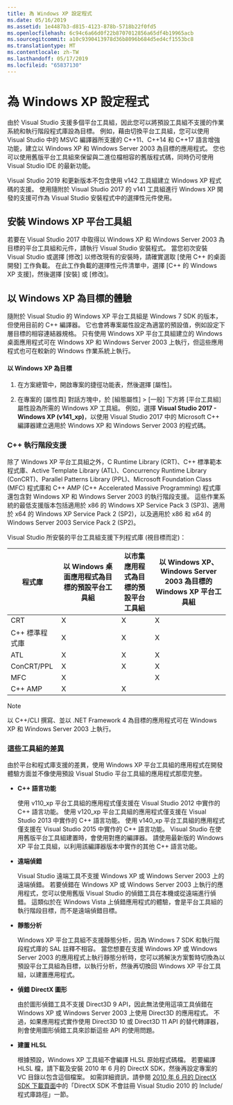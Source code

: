 ```yaml
---
title: 為 Windows XP 設定程式
ms.date: 05/16/2019
ms.assetid: 1e4487b3-d815-4123-878b-5718b22f0fd5
ms.openlocfilehash: 6c94c6a66d0f22b8707012856a65df4b19965acb
ms.sourcegitcommit: a10c9390413978d36b8096b684d5ed4cf1553bc8
ms.translationtype: MT
ms.contentlocale: zh-TW
ms.lasthandoff: 05/17/2019
ms.locfileid: "65837130"
---
```

# <a name="configuring-programs-for-windows-xp"></a>為 Windows XP 設定程式

由於 Visual Studio 支援多個平台工具組，因此您可以將預設工具組不支援的作業系統和執行階段程式庫設為目標。 例如，藉由切換平台工具組，您可以使用 Visual Studio 中的 MSVC 編譯器所支援的 C++11、C++14 和 C++17 語言增強功能，建立以 Windows XP 和 Windows Server 2003 為目標的應用程式。 您也可以使用舊版平台工具組來保留與二進位檔相容的舊版程式碼，同時仍可使用 Visual Studio IDE 的最新功能。

Visual Studio 2019 和更新版本不包含使用 v142 工具組建立 Windows XP 程式碼的支援。 使用隨附於 Visual Studio 2017 的 v141 工具組進行 Windows XP 開發的支援可作為 Visual Studio 安裝程式中的選擇性元件使用。

## <a name="install-the-windows-xp-platform-toolset"></a>安裝 Windows XP 平台工具組

若要在 Visual Studio 2017 中取得以 Windows XP 和 Windows Server 2003 為目標的平台工具組和元件，請執行 Visual Studio 安裝程式。 當您初次安裝 Visual Studio 或選擇 [修改] 以修改現有的安裝時，請確實選取 [使用 C++ 的桌面開發] 工作負載。 在此工作負載的選擇性元件清單中，選擇 [C++ 的 Windows XP 支援]，然後選擇 [安裝] 或 [修改]。

## <a name="windows-xp-targeting-experience"></a>以 Windows XP 為目標的體驗

隨附於 Visual Studio 的 Windows XP 平台工具組是 Windows 7 SDK 的版本，但使用目前的 C++ 編譯器。 它也會將專案屬性設定為適當的預設值，例如設定下層目標的相容連結器規格。 只有使用 Windows XP 平台工具組建立的 Windows 桌面應用程式可在 Windows XP 和 Windows Server 2003 上執行，但這些應用程式也可在較新的 Windows 作業系統上執行。

#### <a name="to-target-windows-xp"></a>以 Windows XP 為目標

1. 在方案總管中，開啟專案的捷徑功能表，然後選擇 [屬性]。

1. 在專案的 [屬性頁] 對話方塊中，於 [組態屬性] > [一般] 下方將 [平台工具組] 屬性設為所需的 Windows XP 工具組。 例如，選擇 **Visual Studio 2017 - Windows XP (v141_xp)**，以使用 Visual Studio 2017 中的 Microsoft C++ 編譯器建立適用於 Windows XP 和 Windows Server 2003 的程式碼。

### <a name="c-runtime-support"></a>C++ 執行階段支援

除了 Windows XP 平台工具組之外，C Runtime Library (CRT)、C++ 標準範本程式庫、Active Template Library (ATL)、Concurrency Runtime Library (ConCRT)、Parallel Patterns Library (PPL)、Microsoft Foundation Class (MFC) 程式庫和 C++ AMP (C++ Accelerated Massive Programming) 程式庫還包含對 Windows XP 和 Windows Server 2003 的執行階段支援。 這些作業系統的最低支援版本包括適用於 x86 的 Windows XP Service Pack 3 (SP3)、適用於 x64 的 Windows XP Service Pack 2 (SP2)，以及適用於 x86 和 x64 的 Windows Server 2003 Service Pack 2 (SP2)。

Visual Studio 所安裝的平台工具組支援下列程式庫 (視目標而定)：

|程式庫|以 Windows 桌面應用程式為目標的預設平台工具組|以市集應用程式為目標的預設平台工具組|以 Windows XP、Windows Server 2003 為目標的 Windows XP 平台工具組|
|---|---|---|---|
|CRT|X|X|X|
|C++ 標準程式庫|X|X|X|
|ATL|X|X|X|
|ConCRT/PPL|X|X|X|
|MFC|X||X|
|C++ AMP|X|X||

> [!NOTE]
> 以 C++/CLI 撰寫、並以 .NET Framework 4 為目標的應用程式可在 Windows XP 和 Windows Server 2003 上執行。

### <a name="differences-between-the-toolsets"></a>這些工具組的差異

由於平台和程式庫支援的差異，使用 Windows XP 平台工具組的應用程式在開發體驗方面並不像使用預設 Visual Studio 平台工具組的應用程式那麼完整。

- **C++ 語言功能**

   使用 v110\_xp 平台工具組的應用程式僅支援在 Visual Studio 2012 中實作的 C++ 語言功能。 使用 v120\_xp 平台工具組的應用程式僅支援在 Visual Studio 2013 中實作的 C++ 語言功能。 使用 v140\_xp 平台工具組的應用程式僅支援在 Visual Studio 2015 中實作的 C++ 語言功能。 Visual Studio 在使用舊版平台工具組建置時，會使用對應的編譯器。 請使用最新版的 Windows XP 平台工具組，以利用該編譯器版本中實作的其他 C++ 語言功能。

- **遠端偵錯**

   Visual Studio 遠端工具不支援 Windows XP 或 Windows Server 2003 上的遠端偵錯。 若要偵錯在 Windows XP 或 Windows Server 2003 上執行的應用程式，您可以使用舊版 Visual Studio 的偵錯工具在本機或從遠端進行偵錯。 這類似於在 Windows Vista 上偵錯應用程式的體驗，會是平台工具組的執行階段目標，而不是遠端偵錯目標。

- **靜態分析**

   Windows XP 平台工具組不支援靜態分析，因為 Windows 7 SDK 和執行階段程式庫的 SAL 註釋不相容。 當您想要在支援 Windows XP 或 Windows Server 2003 的應用程式上執行靜態分析時，您可以將解決方案暫時切換為以預設平台工具組為目標，以執行分析，然後再切換回 Windows XP 平台工具組，以建置應用程式。

- **偵錯 DirectX 圖形**

   由於圖形偵錯工具不支援 Direct3D 9 API，因此無法使用這項工具偵錯在 Windows XP 或 Windows Server 2003 上使用 Direct3D 的應用程式。 不過，如果應用程式實作使用 Direct3D 10 或 Direct3D 11 API 的替代轉譯器，則會使用圖形偵錯工具來診斷這些 API 的使用問題。

- **建置 HLSL**

   根據預設，Windows XP 工具組不會編譯 HLSL 原始程式碼檔。 若要編譯 HLSL 檔，請下載及安裝 2010 年 6 月的 DirectX SDK，然後再設定專案的 VC 目錄以包含這個檔案。 如需詳細資訊，請參閱 [2010 年 6 月的 DirectX SDK 下載頁面](http://www.microsoft.com/download/details.aspx?displaylang=en&id=6812)中的「DirectX SDK 不會註冊 Visual Studio 2010 的 Include/程式庫路徑」一節。
